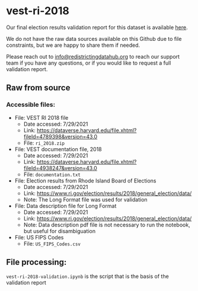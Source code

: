 # vest-ri-2018

Our final election results validation report for this dataset is available [here](https://redistrictingdatahub.org/dataset/vest-2018-rhode-island-precinct-and-election-results/).

We do not have the raw data sources available on this Github due to file constraints, but we are happy to share them if needed. 

Please reach out to info@redistrictingdatahub.org to reach our support team if you have any questions, or if you would like to request a full validation report. 

## Raw from source

### Accessible files:

- File: VEST RI 2018 file
   - Date accessed: 7/29/2021
   - Link: https://dataverse.harvard.edu/file.xhtml?fileId=4789398&version=43.0
   - File: `ri_2018.zip`
- File: VEST documentation file, 2018
   - Date accessed: 7/29/2021
   - Link: https://dataverse.harvard.edu/file.xhtml?fileId=4938247&version=43.0
   - File: `documentation.txt`
- File: Election results from Rhode Island Board of Elections
    - Date accessed: 7/29/2021
    - Link: https://www.ri.gov/election/results/2018/general_election/data/
    - Note: The Long Format file was used for validation
- File: Data description file for Long Format
    - Date accessed: 7/29/2021
    - Link: https://www.ri.gov/election/results/2018/general_election/data/
    - Note: Data description pdf file is not necessary to run the notebook, but useful for disambiguation
- File: US FIPS Codes
    - File: `US_FIPS_Codes.csv`

## File processing:

`vest-ri-2018-validation.ipynb` is the script that is the basis of the validation report
